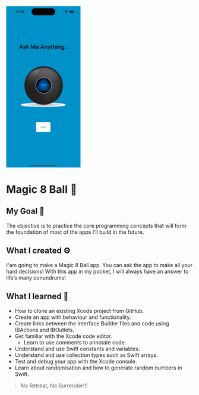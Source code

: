 <img src="Documentation/screen.png" width="200">

# Magic 8 Ball 🎱

## My Goal 🎯

The objective is to practice the core programming concepts that will form the foundation of most of the apps I’ll build in the future.

## What I created ⚙️

I'am going to make a Magic 8 Ball app. You can ask the app to make all your hard decisions! With this app in my pocket, I will always have an answer to life’s many conundrums!

## What I learned 📝

* How to clone an existing Xcode project from GitHub.
* Create an app with behaviour and functionality.
* Create links between the Interface Builder files and code using IBActions and IBOutlets.
* Get familiar with the Xcode code editor.
  * Learn to use comments to annotate code.
* Understand and use Swift constants and variables.
* Understand and use collection types such as Swift arrays.
* Test and debug your app with the Xcode console.
* Learn about randomisation and how to generate random numbers in Swift.

>No Retreat, No Surrender!!!


